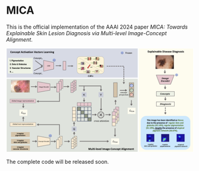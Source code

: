 # MICA
This is the official implementation of the AAAI 2024 paper *MICA: Towards Explainable Skin Lesion Diagnosis via Multi-level Image-Concept Alignment*.



![](figs/pipeline.png)



The complete code will be released soon.
